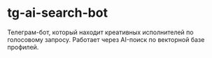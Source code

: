 # tg-ai-search-bot

Телеграм-бот, который находит креативных исполнителей по голосовому запросу. Работает через AI-поиск по векторной базе профилей.
